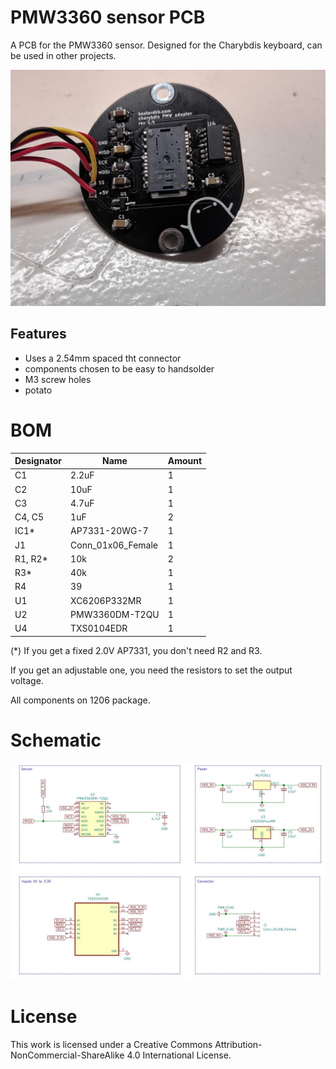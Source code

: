 # PMW3360 sensor PCB

A PCB for the PMW3360 sensor. Designed for the Charybdis keyboard, can be used in other projects.

![](pics/1.jpg)

## Features

- Uses a 2.54mm spaced tht connector
- components chosen to be easy to handsolder
- M3 screw holes
- potato 

# BOM


| Designator | Name              | Amount |
| ---------- | ----------------- | ------ |
| C1         | 2.2uF             | 1      |
| C2         | 10uF              | 1      |
| C3         | 4.7uF             | 1      |
| C4, C5     | 1uF               | 2      |
| IC1*       | AP7331-20WG-7     | 1      |
| J1         | Conn_01x06_Female | 1      |
| R1, R2*    | 10k               | 2      |
| R3*        | 40k               | 1      |
| R4         | 39                | 1      |
| U1         | XC6206P332MR      | 1      |
| U2         | PMW3360DM-T2QU    | 1      |
| U4         | TXS0104EDR        | 1      |

(*) If you get a fixed 2.0V AP7331, you don't need R2 and R3. 

If you get an adjustable one, you need the resistors to set the output voltage.

All components on 1206 package.


# Schematic

![](pics/sensor.png)


# License
This work is licensed under a Creative Commons Attribution-NonCommercial-ShareAlike 4.0 International License.
